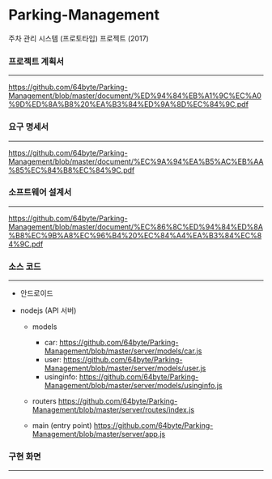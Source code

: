 # Parking-Management
주차 관리 시스템 (프로토타입) 프로젝트 (2017)

### 프로젝트 계획서
----------------------------------------------

https://github.com/64byte/Parking-Management/blob/master/document/%ED%94%84%EB%A1%9C%EC%A0%9D%ED%8A%B8%20%EA%B3%84%ED%9A%8D%EC%84%9C.pdf

### 요구 명세서
----------------------------------------------

https://github.com/64byte/Parking-Management/blob/master/document/%EC%9A%94%EA%B5%AC%EB%AA%85%EC%84%B8%EC%84%9C.pdf

### 소프트웨어 설계서
----------------------------------------------

https://github.com/64byte/Parking-Management/blob/master/document/%EC%86%8C%ED%94%84%ED%8A%B8%EC%9B%A8%EC%96%B4%20%EC%84%A4%EA%B3%84%EC%84%9C.pdf

### 소스 코드
----------------------------------------------

  * 안드로이드
  
  * nodejs (API 서버)
    * models
      * car: https://github.com/64byte/Parking-Management/blob/master/server/models/car.js
      * user: https://github.com/64byte/Parking-Management/blob/master/server/models/user.js
      * usinginfo: https://github.com/64byte/Parking-Management/blob/master/server/models/usinginfo.js
      
    * routers
      https://github.com/64byte/Parking-Management/blob/master/server/routes/index.js
      
    * main (entry point)
      https://github.com/64byte/Parking-Management/blob/master/server/app.js

### 구현 화면
----------------------------------------------
